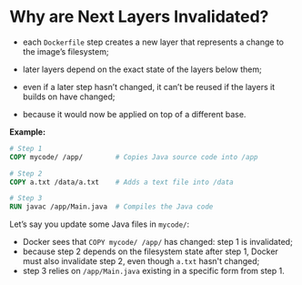 # Why are Next Layers Invalidated?

- each `Dockerfile` step creates a new layer that represents a change to the image’s filesystem;
- later layers depend on the exact state of the layers below them;
- even if a later step hasn’t changed, it can’t be reused if the layers it builds on have changed;


- because it would now be applied on top of a different base.

**Example:**

```dockerfile
# Step 1
COPY mycode/ /app/        # Copies Java source code into /app

# Step 2
COPY a.txt /data/a.txt    # Adds a text file into /data

# Step 3
RUN javac /app/Main.java  # Compiles the Java code
```

Let’s say you update some Java files in `mycode/`:

- Docker sees that `COPY mycode/ /app/` has changed: step 1 is invalidated;
- because step 2 depends on the filesystem state after step 1, Docker must also invalidate step 2, even though `a.txt` hasn't changed;
- step 3 relies on `/app/Main.java` existing in a specific form from step 1.
